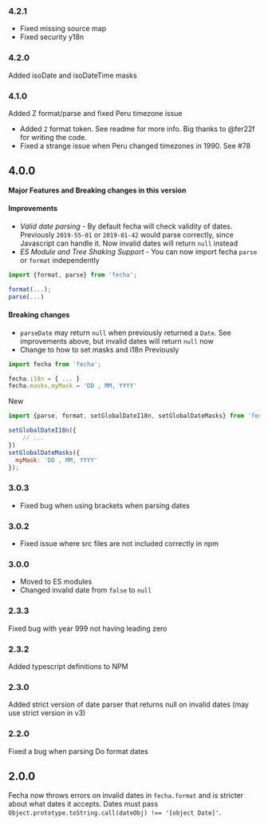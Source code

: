 ### 4.2.1
- Fixed missing source map
- Fixed security y18n

### 4.2.0
Added isoDate and isoDateTime masks

### 4.1.0
Added Z format/parse and fixed Peru timezone issue
- Added `Z` format token. See readme for more info. Big thanks to @fer22f for writing the code.
- Fixed a strange issue when Peru changed timezones in 1990. See #78

## 4.0.0
**Major Features and  Breaking changes in this version**

#### Improvements
- *Valid date parsing* - By default fecha will check validity of dates. Previously `2019-55-01` or `2019-01-42` would parse correctly, since Javascript can handle it. Now invalid dates will return `null` instead
- *ES Module and Tree Shaking Support* - You can now import fecha `parse` or `format` independently
```js
import {format, parse} from 'fecha';

format(...);
parse(...)
```

#### Breaking changes
- `parseDate` may return `null` when previously returned a `Date`. See improvements above, but invalid dates will return `null` now
- Change to how to set masks and i18n
Previously
```js
import fecha from 'fecha';

fecha.i18n = { ... }
fecha.masks.myMask = 'DD , MM, YYYY'
```

New
```js
import {parse, format, setGlobalDateI18n, setGlobalDateMasks} from 'fecha';

setGlobalDateI18n({
    // ...
})
setGlobalDateMasks({
  myMask: 'DD , MM, YYYY'
});
```

### 3.0.3
- Fixed bug when using brackets when parsing dates
### 3.0.2
- Fixed issue where src files are not included correctly in npm

### 3.0.0
- Moved to ES modules
- Changed invalid date from `false` to `null`

### 2.3.3
Fixed bug with year 999 not having leading zero

### 2.3.2
Added typescript definitions to NPM

### 2.3.0
Added strict version of date parser that returns null on invalid dates (may use strict version in v3)

### 2.2.0
Fixed a bug when parsing Do format dates

## 2.0.0
Fecha now throws errors on invalid dates in `fecha.format` and is stricter about what dates it accepts. Dates must pass `Object.prototype.toString.call(dateObj) !== '[object Date]'`.
